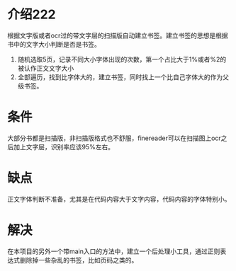 # 介绍222
根据文字版或者ocr过的带文字层的扫描版自动建立书签。建立书签的思想是根据书中的文字大小判断是否是书签。
1. 随机选取5页，记录不同大小字体出现的次数，第一个占比大于1%或者%2的被认作正文文字大小
2. 全部遍历，找到比字体大的，建立书签，同时找上一个比自己字体大的作为父级书签。

# 条件
大部分书都是扫描版，非扫描版格式也不舒服，finereader可以在扫描图上ocr之后加上文字层，识别率应该95%左右。

# 缺点
正文字体判断不准备，尤其是在代码内容大于文字内容，代码内容的字体特别小。

# 解决

在本项目的另外一个带main入口的方法中，建立一个后处理小工具，通过正则表达式删除掉一些杂乱的书签，比如页码之类的。